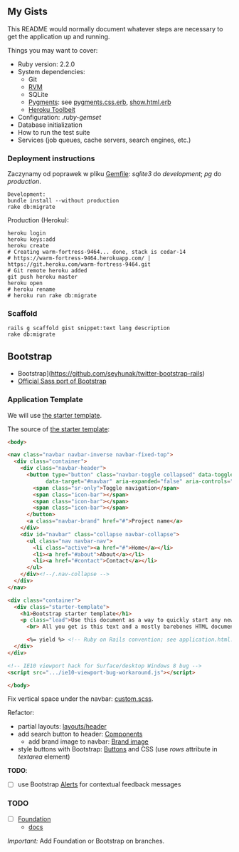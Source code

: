 ## My Gists

This README would normally document whatever steps are necessary to get the
application up and running.

Things you may want to cover:

* Ruby version: 2.2.0
* System dependencies:
  - Git
  - [RVM](https://rvm.io/rvm/install)
  - SQLite
  - [Pygments](http://pygments.org/):
    see [pygments.css.erb](app/assets/stylesheets/pygments.css.erb),
    [show.html.erb](app/views/gists/show.html.erb)
  - [Heroku Toolbeit](https://toolbelt.heroku.com/)
* Configuration: *.ruby-gemset*
* Database initialization
* How to run the test suite
* Services (job queues, cache servers, search engines, etc.)

### Deployment instructions

Zaczynamy od poprawek w pliku [Gemfile](Gemfile):
*sqlite3* do *development*; *pg* do *production*.

```console
Development:
bundle install --without production
rake db:migrate
```

Production (Heroku):
```console
heroku login
heroku keys:add
heroku create
# Creating warm-fortress-9464... done, stack is cedar-14
# https://warm-fortress-9464.herokuapp.com/ | https://git.heroku.com/warm-fortress-9464.git
# Git remote heroku added
git push heroku master
heroku open
# heroku rename
# heroku run rake db:migrate
```

### Scaffold

```console
rails g scaffold gist snippet:text lang description
rake db:migrate
```

## Bootstrap

- Bootstrap](https://github.com/seyhunak/twitter-bootstrap-rails)
- [Official Sass port of Bootstrap](https://github.com/twbs/bootstrap-sass)

### Application Template

We will use [the starter template](http://getbootstrap.com/getting-started/#examples).

The source of [the starter template](http://getbootstrap.com/examples/starter-template/):

```html
<body>

<nav class="navbar navbar-inverse navbar-fixed-top">
  <div class="container">
    <div class="navbar-header">
      <button type="button" class="navbar-toggle collapsed" data-toggle="collapse"
            data-target="#navbar" aria-expanded="false" aria-controls="navbar">
        <span class="sr-only">Toggle navigation</span>
        <span class="icon-bar"></span>
        <span class="icon-bar"></span>
        <span class="icon-bar"></span>
      </button>
      <a class="navbar-brand" href="#">Project name</a>
    </div>
    <div id="navbar" class="collapse navbar-collapse">
      <ul class="nav navbar-nav">
        <li class="active"><a href="#">Home</a></li>
        <li><a href="#about">About</a></li>
        <li><a href="#contact">Contact</a></li>
      </ul>
    </div><!--/.nav-collapse -->
  </div>
</nav>

<div class="container">
  <div class="starter-template">
    <h1>Bootstrap starter template</h1>
    <p class="lead">Use this document as a way to quickly start any new project.
      <br> All you get is this text and a mostly barebones HTML document.</p>

      <%= yield %> <!-- Ruby on Rails convention; see application.html.erb -->
  </div>
</div>

<!-- IE10 viewport hack for Surface/desktop Windows 8 bug -->
<script src=".../ie10-viewport-bug-workaround.js"></script>

</body>
```

Fix vertical space under the navbar: [custom.scss](app/assets/stylesheets/custom.scss).

Refactor:

* partial layouts: [layouts/header](app/views/layouts/_header.html.erb)
* add search button to header: [Components](http://getbootstrap.com/components/#navbar)
  - add brand image to navbar: [Brand image](http://getbootstrap.com/components/#navbar-brand-image)
* style buttons with Bootstrap: [Buttons](http://getbootstrap.com/css/#buttons)
  and CSS (use *rows* attribute in *textarea* element)

**TODO**:

- [ ] use Bootstrap [Alerts](http://getbootstrap.com/components/#alerts)
  for contextual feedback messages


### TODO

- [ ] [Foundation](https://github.com/zurb/foundation-rails)
  - [docs](http://foundation.zurb.com/docs/)

*Important:* Add Foundation or Bootstrap on branches.
